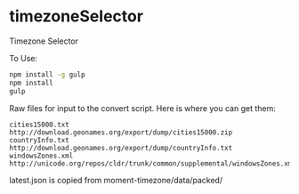 # timezoneSelector
Timezone Selector

To Use:
```bash
npm install -g gulp
npm install
gulp
```
Raw files for input to the convert script.  Here is where you can get them:

```
cities15000.txt       http://download.geonames.org/export/dump/cities15000.zip
countryInfo.txt       http://download.geonames.org/export/dump/countryInfo.txt
windowsZones.xml      http://unicode.org/repos/cldr/trunk/common/supplemental/windowsZones.xml
```

latest.json is copied from moment-timezone/data/packed/
